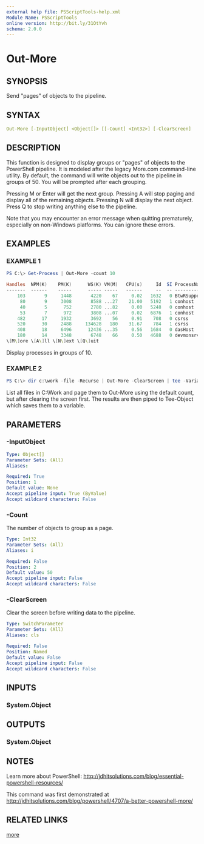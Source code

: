 ```yaml
---
external help file: PSScriptTools-help.xml
Module Name: PSScriptTools
online version: http://bit.ly/31OtYvh
schema: 2.0.0
---
```


# Out-More

## SYNOPSIS

Send "pages" of objects to the pipeline.

## SYNTAX

```yaml
Out-More [-InputObject] <Object[]> [[-Count] <Int32>] [-ClearScreen]
```

## DESCRIPTION

This function is designed to display groups or "pages" of objects to the PowerShell pipeline. It is modeled after the legacy More.com command-line utility. By default, the command will write objects out to the pipeline in groups of 50. You will be prompted after each grouping.

Pressing M or Enter will get the next group. Pressing A will stop paging and display all of the remaining objects. Pressing N will display the next object. Press Q to stop writing anything else to the pipeline.

Note that you may encounter an error message when quitting prematurely, especially on non-Windows platforms. You can ignore these errors.

## EXAMPLES

### EXAMPLE 1

```powershell
PS C:\> Get-Process | Out-More -count 10

Handles  NPM(K)    PM(K)      WS(K) VM(M)   CPU(s)     Id  SI ProcessName
-------  ------    -----      ----- -----   ------     --  -- -----------
    103       9     1448       4220    67     0.02   1632   0 BtwRSupportService
     80       9     3008       8588 ...27    21.00   5192   1 conhost
     40       5      752       2780 ...82     0.00   5248   0 conhost
     53       7      972       3808 ...07     0.02   6876   1 conhost
    482      17     1932       3692    56     0.91    708   0 csrss
    520      30     2488     134628   180    31.67    784   1 csrss
    408      18     6496      12436 ...35     0.56   1684   0 dasHost
    180      14     3348       6748    66     0.50   4688   0 devmonsrv
\[M\]ore \[A\]ll \[N\]ext \[Q\]uit
```

Display processes in groups of 10.

### EXAMPLE 2

```powershell
PS C:\> dir c:\work -file -Recurse | Out-More -ClearScreen | tee -Variable work
```

List all files in C:\Work and page them to Out-More using the default count, but after clearing the screen first. The results are then piped to Tee-Object which saves them to a variable.

## PARAMETERS

### -InputObject

```yaml
Type: Object[]
Parameter Sets: (All)
Aliases:

Required: True
Position: 1
Default value: None
Accept pipeline input: True (ByValue)
Accept wildcard characters: False
```

### -Count

The number of objects to group as a page.

```yaml
Type: Int32
Parameter Sets: (All)
Aliases: i

Required: False
Position: 2
Default value: 50
Accept pipeline input: False
Accept wildcard characters: False
```

### -ClearScreen

Clear the screen before writing data to the pipeline.

```yaml
Type: SwitchParameter
Parameter Sets: (All)
Aliases: cls

Required: False
Position: Named
Default value: False
Accept pipeline input: False
Accept wildcard characters: False
```

## INPUTS

### System.Object

## OUTPUTS

### System.Object

## NOTES

Learn more about PowerShell: http://jdhitsolutions.com/blog/essential-powershell-resources/

This command was first demonstrated at http://jdhitsolutions.com/blog/powershell/4707/a-better-powershell-more/

## RELATED LINKS

[more]()
